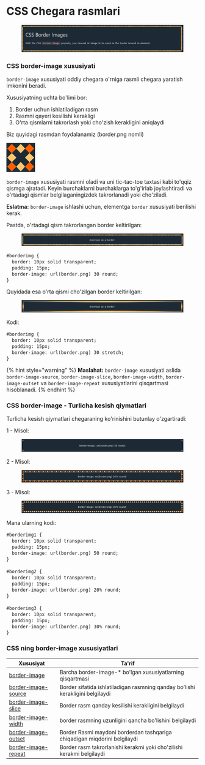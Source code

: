 # CSS Chegara rasmlari

<figure><img src="../../.gitbook/assets/image (794).png" alt=""><figcaption></figcaption></figure>

### CSS border-image xususiyati <a href="#css-border-image-xususiyati" id="css-border-image-xususiyati"></a>

`border-image` xususiyati oddiy chegara o'rniga rasmli chegara yaratish imkonini beradi.

Xususiyatning uchta bo'limi bor:

1. Border uchun ishlatiladigan rasm
2. Rasmni qayeri kesilishi kerakligi
3. O'rta qismlarni takrorlash yoki cho'zish kerakligini aniqlaydi

Biz quyidagi rasmdan foydalanamiz (border.png nomli)

![](<../../.gitbook/assets/image (824).png>)

`border-image` xususiyati rasmni oladi va uni tic-tac-toe taxtasi kabi to'qqiz qismga ajratadi. Keyin burchaklarni burchaklarga to'g'irlab joylashtiradi va o'rtadagi qismlar belgilaganingizdek takrorlanadi yoki cho'ziladi.

**Eslatma:** `border-image` ishlashi uchun, elementga `border` xususiyati berilishi kerak.

Pastda, o'rtadagi qism takrorlangan border keltirilgan:

<figure><img src="../../.gitbook/assets/image (835).png" alt=""><figcaption></figcaption></figure>

```
#borderimg {
  border: 10px solid transparent;
  padding: 15px;
  border-image: url(border.png) 30 round;
}
```

Quyidada esa o'rta qismi cho'zilgan border keltirilgan:

<figure><img src="../../.gitbook/assets/image (777).png" alt=""><figcaption></figcaption></figure>

Kodi:

```
#borderimg {
  border: 10px solid transparent;
  padding: 15px;
  border-image: url(border.png) 30 stretch;
}
```

{% hint style="warning" %}
**Maslahat:** `border-image` xususiyati aslida `border-image-source`, `border-image-slice`, `border-image-width`, `border-image-outset` va `border-image-repeat` xususiyatlarini qisqartmasi hisoblanadi.
{% endhint %}

### CSS border-image - Turlicha kesish qiymatlari <a href="#css-border-image-har-xil-kesish-qiymatlarida" id="css-border-image-har-xil-kesish-qiymatlarida"></a>

Turlicha kesish qiymatlari chegaraning ko'rinishini butunlay o'zgartiradi:

1 - Misol:

<figure><img src="../../.gitbook/assets/image (821).png" alt=""><figcaption></figcaption></figure>

2 - Misol:

<figure><img src="../../.gitbook/assets/image (814).png" alt=""><figcaption></figcaption></figure>

3 - Misol:

<figure><img src="../../.gitbook/assets/image (839).png" alt=""><figcaption></figcaption></figure>

Mana ularning kodi:

```
#borderimg1 {
  border: 10px solid transparent;
  padding: 15px;
  border-image: url(border.png) 50 round;
}

#borderimg2 {
  border: 10px solid transparent;
  padding: 15px;
  border-image: url(border.png) 20% round;
}

#borderimg3 {
  border: 10px solid transparent;
  padding: 15px;
  border-image: url(border.png) 30% round;
}
```

### CSS ning border-image xususiyatlari <a href="#css-border-image-xususiyatlari" id="css-border-image-xususiyatlari"></a>

| Xususiyat                                                                                 | Ta'rif                                                                         |
| ----------------------------------------------------------------------------------------- | ------------------------------------------------------------------------------ |
| [border-image](https://www.w3schools.com/cssref/css3\_pr\_border-image.asp)               | Barcha border-image-\* bo'lgan xususiyatlarning qisqartmasi                    |
| [border-image-source](https://www.w3schools.com/cssref/css3\_pr\_border-image-source.asp) | Border sifatida ishlatiladigan rasmning qanday bo'lishi kerakligini belgilaydi |
| [border-image-slice](https://www.w3schools.com/cssref/css3\_pr\_border-image-slice.asp)   | Border rasm qanday kesilishi kerakligini belgilaydi                            |
| [border-image-width](https://www.w3schools.com/cssref/css3\_pr\_border-image-width.asp)   | border rasmning uzunligini qancha bo'lishini belgilaydi                        |
| [border-image-outset](https://www.w3schools.com/cssref/css3\_pr\_border-image-outset.asp) | Border Rasmi maydoni borderdan tashqariga chiqadigan miqdorini belgilaydi      |
| [border-image-repeat](https://www.w3schools.com/cssref/css3\_pr\_border-image-repeat.asp) | Border rasm takrorlanishi kerakmi yoki cho'zilishi kerakmi belgilaydi          |
